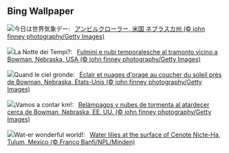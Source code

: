 ## Bing Wallpaper
![](https://www.bing.com/th?id=OHR.NebraskaStorm_JA-JP9880301157_UHD.jpg&w=1000)今日は世界気象デー:&nbsp;&ensp;[アンビルクローラー, 米国 ネブラスカ州 (© john finney photography/Getty Images)](https://www.bing.com/th?id=OHR.NebraskaStorm_JA-JP9880301157_UHD.jpg)
<br><br/>
![](https://www.bing.com/th?id=OHR.NebraskaStorm_IT-IT9749175316_UHD.jpg&w=1000)La Notte dei Tempi?:&nbsp;&ensp;[Fulmini e nubi temporalesche al tramonto vicino a Bowman, Nebraska, USA (© john finney photography/Getty Images)](https://www.bing.com/th?id=OHR.NebraskaStorm_IT-IT9749175316_UHD.jpg)
<br><br/>
![](https://www.bing.com/th?id=OHR.NebraskaStorm_FR-FR4537048706_UHD.jpg&w=1000)Quand le ciel gronde:&nbsp;&ensp;[Éclair et nuages d'orage au coucher du soleil près de Bowman, Nebraska, États-Unis (© john finney photography/Getty Images)](https://www.bing.com/th?id=OHR.NebraskaStorm_FR-FR4537048706_UHD.jpg)
<br><br/>
![](https://www.bing.com/th?id=OHR.NebraskaStorm_ES-ES5763602514_UHD.jpg&w=1000)¡Vamos a contar km!:&nbsp;&ensp;[Relámpagos y nubes de tormenta al atardecer cerca de Bowman, Nebraska, EE. UU. (© john finney photography/Getty Images)](https://www.bing.com/th?id=OHR.NebraskaStorm_ES-ES5763602514_UHD.jpg)
<br><br/>
![](https://www.bing.com/th?id=OHR.CenoteLilies_EN-GB4191838307_UHD.jpg&w=1000)Wat-er wonderful world!:&nbsp;&ensp;[Water lilies at the surface of Cenote Nicte-Ha, Tulum, Mexico (© Franco Banfi/NPL/Minden)](https://www.bing.com/th?id=OHR.CenoteLilies_EN-GB4191838307_UHD.jpg)
<br><br/>
